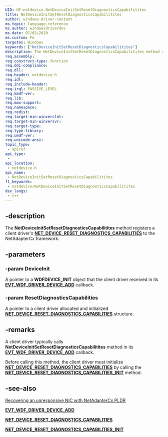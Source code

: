 ```yaml
---
UID: NF:netdevice.NetDeviceInitSetResetDiagnosticsCapabilitites
title: NetDeviceInitSetResetDiagnosticsCapabilitites
author: windows-driver-content
ms.topic: language-reference
ms.author: windowsdriverdev
ms.date: 07/02/2020
ms.custom: Fe
targetos: Windows
keywords: ["NetDeviceInitSetResetDiagnosticsCapabilitites"]
description: The NetDeviceInitSetResetDiagnosticsCapabilitites method registers a client driver's NET_DEVICE_RESET_DIAGNOSTICS_CAPABILITIES to the framework.
req.assembly:
req.construct-type: function
req.ddi-compliance:
req.dll:
req.header: netdevice.h
req.idl:
req.include-header:
req.irql: PASSIVE_LEVEL
req.kmdf-ver:
req.lib:
req.max-support:
req.namespace:
req.redist:
req.target-min-winverclnt:
req.target-min-winversvr:
req.target-type:
req.type-library:
req.umdf-ver:
req.unicode-ansi:
topic_type:
 - apiref
api_type:
 -
api_location:
 - netdevice.h
api_name:
 - NetDeviceInitSetResetDiagnosticsCapabilitites
f1_keywords:
 - netdevice/NetDeviceInitSetResetDiagnosticsCapabilitites
dev_langs:
 - c++
---
```


## -description

The **NetDeviceInitSetResetDiagnosticsCapabilitites** method registers a client driver's [**NET_DEVICE_RESET_DIAGNOSTICS_CAPABILITIES**](../netdevice/ns-netdevice-net_device_reset_diagnostics_capabilities.md) to the NetAdapterCx framework.

## -parameters

### -param DeviceInit

A pointer to a **WDFDEVICE_INIT** object that the client driver received in its [**EVT_WDF_DRIVER_DEVICE_ADD**](../wdfdriver/nc-wdfdriver-evt_wdf_driver_device_add.md) callback.

### -param ResetDiagnosticsCapabilities

A pointer to a client driver allocated and initialized [**NET_DEVICE_RESET_DIAGNOSTICS_CAPABILITIES**](../netdevice/ns-netdevice-net_device_reset_diagnostics_capabilities.md) structure.

## -remarks

A client driver typically calls **NetDeviceInitSetResetDiagnosticsCapabilitites** method in its [**EVT_WDF_DRIVER_DEVICE_ADD**](../wdfdriver/nc-wdfdriver-evt_wdf_driver_device_add.md) callback.

Before calling this method, the client driver must initialize [**NET_DEVICE_RESET_DIAGNOSTICS_CAPABILITIES**](../netdevice/ns-netdevice-net_device_reset_diagnostics_capabilities.md) by calling the [**NET_DEVICE_RESET_DIAGNOSTICS_CAPABILITIES_INIT**](../netdevice/nf-netdevice-net_device_reset_diagnostics_capabilities_init.md) method.

## -see-also

[Recovering an unresponsive NIC with NetAdapterCx PLDR](/windows-hardware/drivers/netcx/platform-level-device-reset/)

[**EVT_WDF_DRIVER_DEVICE_ADD**](../wdfdriver/nc-wdfdriver-evt_wdf_driver_device_add.md)

[**NET_DEVICE_RESET_DIAGNOSTICS_CAPABILITIES**](../netdevice/ns-netdevice-net_device_reset_diagnostics_capabilities.md)

[**NET_DEVICE_RESET_DIAGNOSTICS_CAPABILITIES_INIT**](../netdevice/nf-netdevice-net_device_reset_diagnostics_capabilities_init.md)
